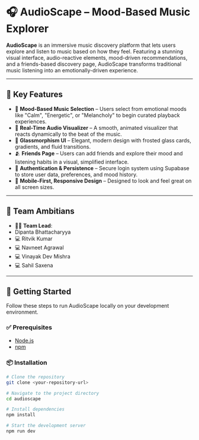 # 🎧 AudioScape – Mood-Based Music Explorer

**AudioScape** is an immersive music discovery platform that lets users explore and listen to music based on how they feel. Featuring a stunning visual interface, audio-reactive elements, mood-driven recommendations, and a friends-based discovery page, AudioScape transforms traditional music listening into an emotionally-driven experience.

---

## 🌟 Key Features

- 🎼 **Mood-Based Music Selection** – Users select from emotional moods like "Calm", "Energetic", or "Melancholy" to begin curated playback experiences.
- 🌈 **Real-Time Audio Visualizer** – A smooth, animated visualizer that reacts dynamically to the beat of the music.
- 🧊 **Glassmorphism UI** – Elegant, modern design with frosted glass cards, gradients, and fluid transitions.
- 🫂 **Friends Page** – Users can add friends and explore their mood and listening habits in a visual, simplified interface.
- 🔐 **Authentication & Persistence** – Secure login system using Supabase to store user data, preferences, and mood history.
- 📱 **Mobile-First, Responsive Design** – Designed to look and feel great on all screen sizes.

---

## 👥 Team Ambitians

- 👨‍💼 **Team Lead**:
-  Dipanta Bhattacharyya  
- 💻 Ritvik Kumar  
- 💻 Navneet Agrawal  
- 💻 Vinayak Dev Mishra  
- 💻 Sahil Saxena  

---

## 🚀 Getting Started

Follow these steps to run AudioScape locally on your development environment.

### ✅ Prerequisites

- [Node.js](https://nodejs.org/)
- [npm](https://www.npmjs.com/)

### 📦 Installation

```bash
# Clone the repository
git clone <your-repository-url>

# Navigate to the project directory
cd audioscape

# Install dependencies
npm install

# Start the development server
npm run dev

